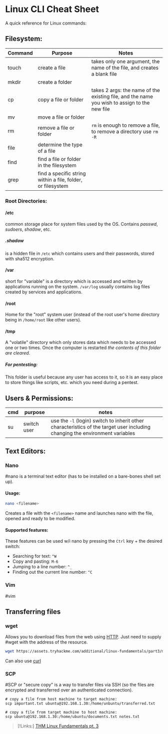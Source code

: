
# Linux CLI Cheat Sheet
A quick reference for Linux commands:

## Filesystem:
| Command | Purpose |Notes|
|-|-|-|
|touch|create a file| takes only one argument, the name of the file, and creates a blank file|
|mkdir| create a folder|
|cp|copy a file or folder|takes 2 args: the name of the existing file, and the name you wish to assign to the new file|
|mv| move a file or folder|| takes 2 args like `cp`, can also be used to rename a file bc it ==modifies== the second file
|rm|remove a file or folder| `rm` is enough to remove a file, to remove a directory use `rm -R`
|file|determine the type of a file|
|find|find a file or folder in the filesystem|
|grep| find a specific string within a file, folder, or filesystem|

### Root Directories:
#### /etc
common storage place for system files used by the OS. Contains *passwd*, *sudoers*, *shadow*, etc.

##### .shadow
is a hidden file in `/etc` which contains users and their passwords, stored with sha512 encryption.

#### /var
short for "variable" is a directory which is accessed and written by applications running on the system. `/var/log` usually contains log files created by services and  applications. 

#### /root
Home for the "root" system user (instead of the root user's home directory being in `/home/root` like other users).

#### /tmp
A "volatile" directory which only stores data which needs to be accessed one or two times. Once the computer is restarted *the contents of this folder are cleared*.

##### For pentesting:
This folder is useful because any user has access to it, so it is an easy place to store things like scripts, etc. which you need during a pentest.

## Users & Permissions:
|cmd|purpose|notes|
|-|-|-|
|su|switch user| use the `-l` (login) switch to inherit other characteristics of the target user including changing the environment variables|

## Text Editors:
### Nano
#nano is a terminal text editor (has to be installed on a bare-bones shell set up).

#### Usage:
```bash
nano <filename>
```
Creates a file with the `<filename>` name and launches nano with the file, opened and ready to be modified.

#### Supported features:
These features can be used w/i nano by pressing the `Ctrl` key + the desired switch:
- Searching for text: `^W`
- Copy and pasting: `M-6`
- Jumping to a line number: `^_`
- Finding out the current line number: `^C`

### Vim
#vim

## Transferring files
### wget
Allows you to download files from the web using [HTTP](/networking/protocols/HTTP.md). Just need to supply #wget with the address of the resource.
```bash
wget https://assets.tryhackme.com/additional/linux-fundamentals/part3/myfile.txt
```

Can also use [curl](/CLI-tools/curL.md)

### SCP
#SCP or "secure copy" is a way to transfer files via SSH (so the files are encrypted and transferred over an authenticated connection).
```shell
# copy a file from host machine to target machine:
scp important.txt ubuntu@192.168.1.30:/home/unbuntu/transferred.txt

# copy a file from target machine to host machine:
scp ubuntu@192.168.1.30:/home/ubuntu/documents.txt notes.txt
```

> [!Links:]
> [THM Linux Fundamentals pt. 3](https://tryhackme.com/room/linuxfundamentalspart3)

